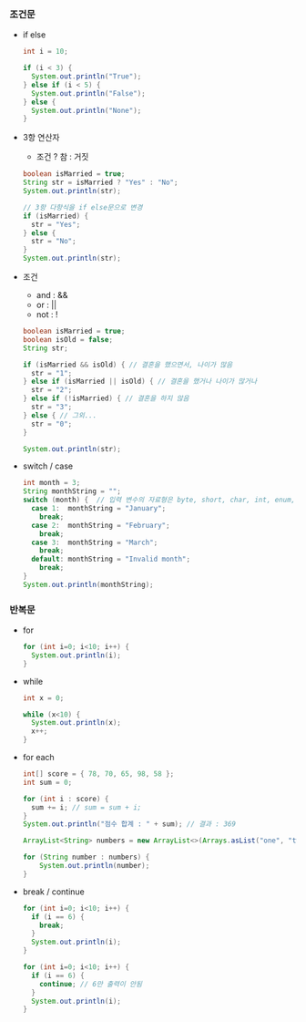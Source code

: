 ### 조건문

- if else
    
    ```java
    int i = 10; 
    
    if (i < 3) {
      System.out.println("True");
    } else if (i < 5) {
      System.out.println("False");
    } else {
      System.out.println("None");
    }
    ```
    
- 3항 연산자
    - 조건 ? 참 : 거짓
    
    ```java
    boolean isMarried = true; 
    String str = isMarried ? "Yes" : "No";
    System.out.println(str);
    
    // 3항 다항식을 if else문으로 변경 
    if (isMarried) {
      str = "Yes";
    } else {
      str = "No";
    }
    System.out.println(str);
    ```
    
- 조건
    - and : &&
    - or : ||
    - not : !
    
    ```java
    boolean isMarried = true; 
    boolean isOld = false;
    String str; 
    
    if (isMarried && isOld) { // 결혼을 했으면서, 나이가 많음 
      str = "1";
    } else if (isMarried || isOld) { // 결혼을 했거나 나이가 많거나 
      str = "2";
    } else if (!isMarried) { // 결혼을 하지 않음 
      str = "3";
    } else { // 그외...
      str = "0";
    }
    
    System.out.println(str);
    ```
    
- switch / case
    
    ```java
    int month = 3;
    String monthString = "";
    switch (month) {  // 입력 변수의 자료형은 byte, short, char, int, enum, String만 가능하다.
      case 1:  monthString = "January";
        break;
      case 2:  monthString = "February";
        break;
      case 3:  monthString = "March";
        break;
      default: monthString = "Invalid month";
        break;
    }
    System.out.println(monthString);
    ```
    

### 반복문

- for
    
    ```java
    for (int i=0; i<10; i++) {
      System.out.println(i);
    }
    ```
    
- while
    
    ```java
    int x = 0;
    
    while (x<10) {
      System.out.println(x);
      x++;
    }
    ```
    
- for each
    
    ```java
    int[] score = { 78, 70, 65, 98, 58 };
    int sum = 0;
    
    for (int i : score) {
      sum += i; // sum = sum + i;
    }
    System.out.println("점수 합계 : " + sum); // 결과 : 369
    ```
    
    ```java
    ArrayList<String> numbers = new ArrayList<>(Arrays.asList("one", "two", "three"));
    
    for (String number : numbers) {
        System.out.println(number);
    }
    ```
    
- break / continue
    
    ```java
    for (int i=0; i<10; i++) {
      if (i == 6) {
        break;
      }
      System.out.println(i);
    }
    ```
    
    ```java
    for (int i=0; i<10; i++) {
      if (i == 6) {
        continue; // 6만 출력이 안됨 
      }
      System.out.println(i);
    }
    ```